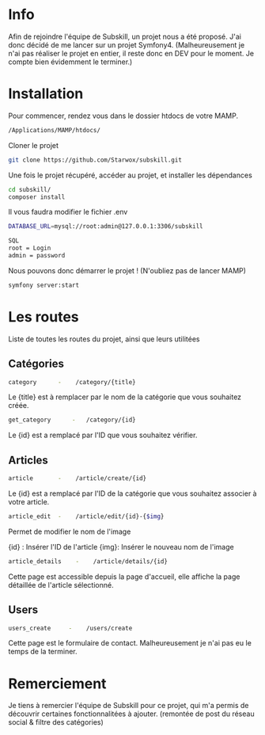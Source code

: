 # Info

Afin de rejoindre l'équipe de Subskill, un projet nous a été proposé.
J'ai donc décidé de me lancer sur un projet Symfony4.
(Malheureusement je n'ai pas réaliser le projet en entier, il reste donc en DEV pour le moment.
Je compte bien évidemment le terminer.)

# Installation

Pour commencer, rendez vous dans le dossier htdocs de votre MAMP.

```bash
/Applications/MAMP/htdocs/
```

Cloner le projet

```bash
git clone https://github.com/Starwox/subskill.git
```

Une fois le projet récupéré, accéder au projet, et installer les dépendances

```bash
cd subskill/
composer install
```

Il vous faudra modifier le fichier .env

```bash
DATABASE_URL=mysql://root:admin@127.0.0.1:3306/subskill

SQL
root = Login
admin = password
```

Nous pouvons donc démarrer le projet ! (N'oubliez pas de lancer MAMP)

```bash
symfony server:start
```

# Les routes

Liste de toutes les routes du projet, ainsi que leurs utilitées

## Catégories

```bash
category      -    /category/{title} 
```
Le {title} est à remplacer par le nom de la catégorie que vous souhaitez créée.

```bash
get_category      -   /category/{id} 
```
Le {id} est a remplacé par l'ID que vous souhaitez vérifier.


## Articles

```bash
article       -    /article/create/{id} 
```
Le {id} est a remplacé par l'ID de la catégorie que vous souhaitez associer à votre article.

```bash
article_edit  -    /article/edit/{id}-{$img} 
```

Permet de modifier le nom de l'image

{id} :  Insérer l'ID de l'article
{img}:  Insérer le nouveau nom de l'image

```bash
article_details    -    /article/details/{id}
```
Cette page est accessible depuis la page d'accueil, elle affiche la page détaillée de l'article sélectionné.

## Users

```bash
users_create     -    /users/create 
```
Cette page est le formulaire de contact.
Malheureusement je n'ai pas eu le temps de la terminer.

# Remerciement

Je tiens à remercier l'équipe de Subskill pour ce projet, qui m'a permis de découvrir certaines fonctionnalitées à ajouter.
(remontée de post du réseau social & filtre des catégories)
